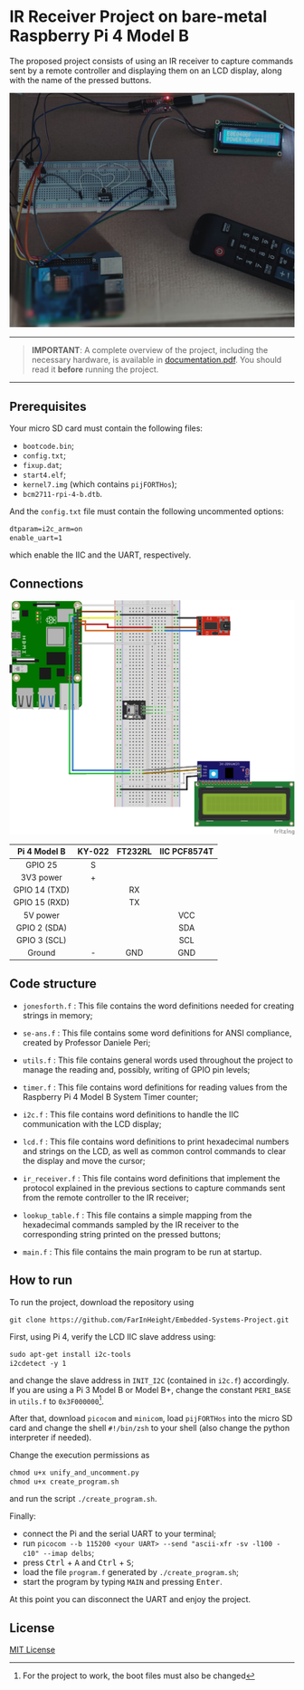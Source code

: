 # IR Receiver Project on bare-metal Raspberry Pi 4 Model B

The proposed project consists of using an IR receiver to capture commands sent by a remote controller and displaying them on an LCD display, along with the name of the pressed buttons.

<div align="center">
    <img src="./images/project_photo.jpg" width="800" class="center" />
</div>

---
> **IMPORTANT**: A complete overview of the project, including the necessary hardware, is available in [documentation.pdf](docs/documentation.pdf). You should read it **before** running the project.
---

## Prerequisites

Your micro SD card must contain the following files:
- `bootcode.bin`;
- `config.txt`;
- `fixup.dat`;
- `start4.elf`;
- `kernel7.img` (which contains `pijFORTHos`);
- `bcm2711-rpi-4-b.dtb`.

And the `config.txt` file must contain the following uncommented options:

```
dtparam=i2c_arm=on
enable_uart=1
```
which enable the IIC and the UART, respectively.

## Connections
<div align="center">
    <img src="./images/schematics.png" width="800" class="center" />
</div>

<div align="center">

| Pi 4 Model B  |  KY-022 | FT232RL | IIC PCF8574T |
| :-----------: | :-----: | :-----: | :----------: |
| GPIO 25       |    S    |         |              |
| 3V3 power     |    +    |         |              |
| GPIO 14 (TXD) |         |    RX   |              |
| GPIO 15 (RXD) |         |    TX   |              |
| 5V power      |         |         |      VCC     |
| GPIO 2 (SDA)  |         |         |      SDA     |
| GPIO 3 (SCL)  |         |         |      SCL     |
| Ground        |    -    |   GND   |      GND     |

</div>

## Code structure
- `jonesforth.f`
: This file contains the word definitions needed for creating strings in memory;
- `se-ans.f`
: This file contains some word definitions for ANSI compliance, created by Professor Daniele Peri;
- `utils.f`
: This file contains general words used throughout the project to manage the reading and, possibly, writing of GPIO pin levels;
- `timer.f`
: This file contains word definitions for reading values from the Raspberry Pi 4 Model B System Timer counter;
- `i2c.f`
: This file contains word definitions to handle the IIC communication with the LCD display;
- `lcd.f`
: This file contains word definitions to print hexadecimal numbers and strings on the LCD, as well as common control commands to clear the display and move the cursor;
- `ir_receiver.f`
: This file contains word definitions that implement the protocol explained in the previous sections to capture commands sent from the remote controller to the IR receiver;

- `lookup_table.f`
: This file contains a simple mapping from the hexadecimal commands sampled by the IR receiver to the corresponding string printed on the pressed buttons;
- `main.f`
: This file contains the main program to be run at startup.

## How to run

To run the project, download the repository using
```
git clone https://github.com/FarInHeight/Embedded-Systems-Project.git
```

First, using Pi 4, verify the LCD IIC slave address using:
```
sudo apt-get install i2c-tools
i2cdetect -y 1
```

and change the slave address in `INIT_I2C` (contained in `i2c.f`) accordingly.
If you are using a Pi 3 Model B or Model B+, change the constant `PERI_BASE` in `utils.f` to `0x3F000000`[^pi3].

After that, download `picocom` and `minicom`, load `pijFORTHos` into the micro SD card and change the shell `#!/bin/zsh` to your shell (also change the python interpreter if needed).

Change the execution permissions as
```
chmod u+x unify_and_uncomment.py
chmod u+x create_program.sh
```
and run the script `./create_program.sh`.

Finally:
- connect the Pi and the serial UART to your terminal;
- run ``` picocom --b 115200 <your UART> --send "ascii-xfr -sv -l100 -c10" --imap delbs ```;
- press <kbd>Ctrl</kbd> + <kbd>A</kbd> and <kbd>Ctrl</kbd> + <kbd>S</kbd>;
- load the file `program.f` generated by `./create_program.sh`;
- start the program by typing `MAIN` and pressing <kbd>Enter</kbd>.

At this point you can disconnect the UART and enjoy the project.

## License
[MIT License](LICENSE)

[^pi3]: For the project to work, the boot files must also be changed